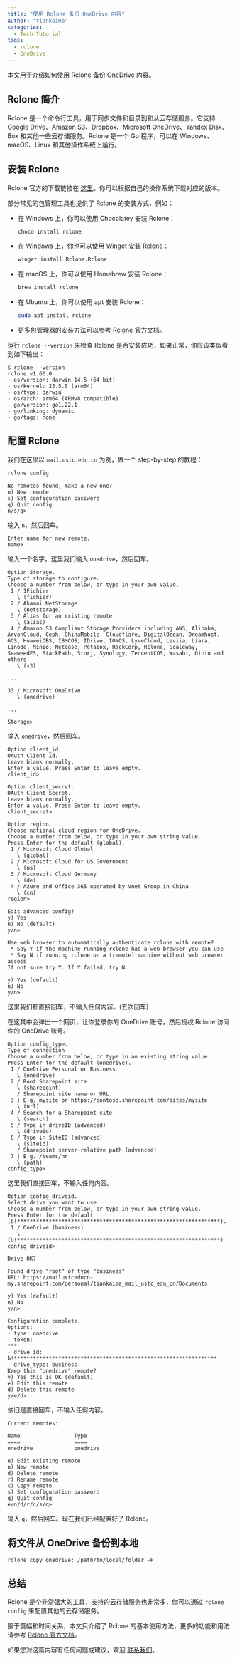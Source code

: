 ```yaml
---
title: "使用 Rclone 备份 OneDrive 内容"
author: "tiankaima"
categories:
  - Tech Tutorial
tags:
  - rclone
  - OneDrive
---
```


本文用于介绍如何使用 Rclone 备份 OneDrive 内容。

## Rclone 简介

Rclone 是一个命令行工具，用于同步文件和目录到和从云存储服务。它支持 Google Drive、Amazon S3、Dropbox、Microsoft OneDrive、Yandex Disk、Box 和其他一些云存储服务。Rclone 是一个 Go 程序，可以在 Windows、macOS、Linux 和其他操作系统上运行。

## 安装 Rclone

Rclone 官方的下载链接在 [这里](https://rclone.org/downloads/)。你可以根据自己的操作系统下载对应的版本。

部分常见的包管理工具也提供了 Rclone 的安装方式，例如：

- 在 Windows 上，你可以使用 Chocolatey 安装 Rclone：

  ```bash
  choco install rclone
  ```

- 在 Windows 上，你也可以使用 Winget 安装 Rclone：

  ```bash
  winget install Rclone.Rclone
  ```

- 在 macOS 上，你可以使用 Homebrew 安装 Rclone：

  ```bash
  brew install rclone
  ```

- 在 Ubuntu 上，你可以使用 apt 安装 Rclone：

  ```bash
  sudo apt install rclone
  ```

- 更多包管理器的安装方法可以参考 [Rclone 官方文档](https://rclone.org/install/#package-manager)。

运行 `rclone --version` 来检查 Rclone 是否安装成功，如果正常，你应该类似看到如下输出：

```console
$ rclone --version
rclone v1.66.0
- os/version: darwin 14.5 (64 bit)
- os/kernel: 23.5.0 (arm64)
- os/type: darwin
- os/arch: arm64 (ARMv8 compatible)
- go/version: go1.22.1
- go/linking: dynamic
- go/tags: none
```

## 配置 Rclone

我们在这里以 `mail.ustc.edu.cn` 为例，做一个 step-by-step 的教程：

```bash
rclone config
```

```console
No remotes found, make a new one?
n) New remote
s) Set configuration password
q) Quit config
n/s/q>
```

输入 `n`，然后回车。

```console
Enter name for new remote.
name>
```

输入一个名字，这里我们输入 `onedrive`，然后回车。

```console
Option Storage.
Type of storage to configure.
Choose a number from below, or type in your own value.
 1 / 1Fichier
   \ (fichier)
 2 / Akamai NetStorage
   \ (netstorage)
 3 / Alias for an existing remote
   \ (alias)
 4 / Amazon S3 Compliant Storage Providers including AWS, Alibaba, ArvanCloud, Ceph, ChinaMobile, Cloudflare, DigitalOcean, Dreamhost, GCS, HuaweiOBS, IBMCOS, IDrive, IONOS, LyveCloud, Leviia, Liara, Linode, Minio, Netease, Petabox, RackCorp, Rclone, Scaleway, SeaweedFS, StackPath, Storj, Synology, TencentCOS, Wasabi, Qiniu and others
   \ (s3)

...

33 / Microsoft OneDrive
   \ (onedrive)

...

Storage>
```

输入 `onedrive`，然后回车。

```console
Option client_id.
OAuth Client Id.
Leave blank normally.
Enter a value. Press Enter to leave empty.
client_id>

Option client_secret.
OAuth Client Secret.
Leave blank normally.
Enter a value. Press Enter to leave empty.
client_secret>

Option region.
Choose national cloud region for OneDrive.
Choose a number from below, or type in your own string value.
Press Enter for the default (global).
 1 / Microsoft Cloud Global
   \ (global)
 2 / Microsoft Cloud for US Government
   \ (us)
 3 / Microsoft Cloud Germany
   \ (de)
 4 / Azure and Office 365 operated by Vnet Group in China
   \ (cn)
region>

Edit advanced config?
y) Yes
n) No (default)
y/n>

Use web browser to automatically authenticate rclone with remote?
 * Say Y if the machine running rclone has a web browser you can use
 * Say N if running rclone on a (remote) machine without web browser access
If not sure try Y. If Y failed, try N.

y) Yes (default)
n) No
y/n>
```

这里我们都直接回车，不输入任何内容。(五次回车)

在这其中会弹出一个网页，让你登录你的 OneDrive 账号，然后授权 Rclone 访问你的 OneDrive 账号。

```console
Option config_type.
Type of connection
Choose a number from below, or type in an existing string value.
Press Enter for the default (onedrive).
 1 / OneDrive Personal or Business
   \ (onedrive)
 2 / Root Sharepoint site
   \ (sharepoint)
   / Sharepoint site name or URL
 3 | E.g. mysite or https://contoso.sharepoint.com/sites/mysite
   \ (url)
 4 / Search for a Sharepoint site
   \ (search)
 5 / Type in driveID (advanced)
   \ (driveid)
 6 / Type in SiteID (advanced)
   \ (siteid)
   / Sharepoint server-relative path (advanced)
 7 | E.g. /teams/hr
   \ (path)
config_type>
```

这里我们直接回车，不输入任何内容。

```console
Option config_driveid.
Select drive you want to use
Choose a number from below, or type in your own string value.
Press Enter for the default (b!****************************************************************).
 1 / OneDrive (business)
   \ (b!****************************************************************)
config_driveid>

Drive OK?

Found drive "root" of type "business"
URL: https://mailustceducn-my.sharepoint.com/personal/tiankaima_mail_ustc_edu_cn/Documents

y) Yes (default)
n) No
y/n>

Configuration complete.
Options:
- type: onedrive
- token:
***
- drive_id: b!****************************************************************
- drive_type: business
Keep this "onedrive" remote?
y) Yes this is OK (default)
e) Edit this remote
d) Delete this remote
y/e/d>
```

依旧是直接回车，不输入任何内容。

```console
Current remotes:

Name                 Type
====                 ====
onedrive             onedrive

e) Edit existing remote
n) New remote
d) Delete remote
r) Rename remote
c) Copy remote
s) Set configuration password
q) Quit config
e/n/d/r/c/s/q>
```

输入 `q`，然后回车。现在我们已经配置好了 Rclone。

## 将文件从 OneDrive 备份到本地

```console
rclone copy onedrive: /path/to/local/folder -P
```

## 总结

Rclone 是个非常强大的工具，支持的云存储服务也非常多，你可以通过 `rclone config` 来配置其他的云存储服务。

限于篇幅和时间关系，本文只介绍了 Rclone 的基本使用方法，更多的功能和用法请参考 [Rclone 官方文档](https://rclone.org/docs/)。

如果您对这篇内容有任何问题或建议，欢迎 [联系我们](https://lug.ustc.edu.cn/wiki/lug/contact/)。
